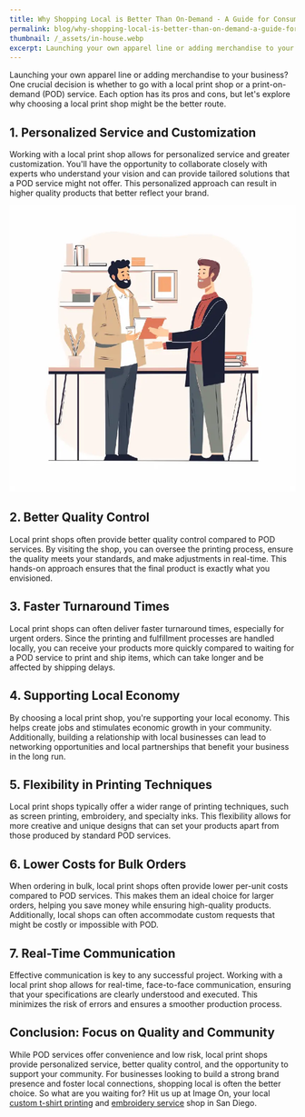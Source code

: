 ```yaml
---
title: Why Shopping Local is Better Than On-Demand - A Guide for Consumers
permalink: blog/why-shopping-local-is-better-than-on-demand-a-guide-for-consumers
thumbnail: /_assets/in-house.webp
excerpt: Launching your own apparel line or adding merchandise to your business? One crucial decision is whether to go with a local print shop or a print-on-demand (POD) service. Each option has its pros and cons, but let's explore why choosing a local print shop might be the better route.
---
```


Launching your own apparel line or adding merchandise to your business? One crucial decision is whether to go with a local print shop or a print-on-demand (POD) service. Each option has its pros and cons, but let's explore why choosing a local print shop might be the better route.

1\. Personalized Service and Customization
------------------------------------------

Working with a local print shop allows for personalized service and greater customization. You'll have the opportunity to collaborate closely with experts who understand your vision and can provide tailored solutions that a POD service might not offer. This personalized approach can result in higher quality products that better reflect your brand.

![Why Shopping Local is Better Than On-Demand: A Guide for Small Businesses](../_assets/in-house.webp)

2\. Better Quality Control
--------------------------

Local print shops often provide better quality control compared to POD services. By visiting the shop, you can oversee the printing process, ensure the quality meets your standards, and make adjustments in real-time. This hands-on approach ensures that the final product is exactly what you envisioned.

3\. Faster Turnaround Times
---------------------------

Local print shops can often deliver faster turnaround times, especially for urgent orders. Since the printing and fulfillment processes are handled locally, you can receive your products more quickly compared to waiting for a POD service to print and ship items, which can take longer and be affected by shipping delays.

4\. Supporting Local Economy
----------------------------

By choosing a local print shop, you're supporting your local economy. This helps create jobs and stimulates economic growth in your community. Additionally, building a relationship with local businesses can lead to networking opportunities and local partnerships that benefit your business in the long run.

5\. Flexibility in Printing Techniques
--------------------------------------

Local print shops typically offer a wider range of printing techniques, such as screen printing, embroidery, and specialty inks. This flexibility allows for more creative and unique designs that can set your products apart from those produced by standard POD services.

6\. Lower Costs for Bulk Orders
-------------------------------

When ordering in bulk, local print shops often provide lower per-unit costs compared to POD services. This makes them an ideal choice for larger orders, helping you save money while ensuring high-quality products. Additionally, local shops can often accommodate custom requests that might be costly or impossible with POD.

7\. Real-Time Communication
---------------------------

Effective communication is key to any successful project. Working with a local print shop allows for real-time, face-to-face communication, ensuring that your specifications are clearly understood and executed. This minimizes the risk of errors and ensures a smoother production process.

Conclusion: Focus on Quality and Community
------------------------------------------

While POD services offer convenience and low risk, local print shops provide personalized service, better quality control, and the opportunity to support your community. For businesses looking to build a strong brand presence and foster local connections, shopping local is often the better choice. So what are you waiting for? Hit us up at Image On, your local [custom t-shirt printing](https://imageonsd.com/services/custom-t-shirts/) and [embroidery service](https://imageonsd.com/services/embroidery/) shop in San Diego.